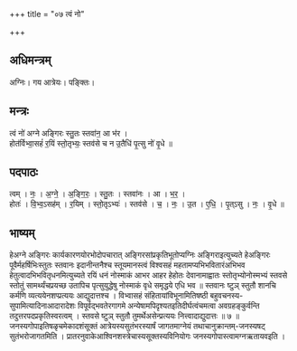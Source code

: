 +++
title = "०७ त्वं नो"

+++
## अधिमन्त्रम्
अग्निः। गय आत्रेयः। पङ्क्तिः।

## मन्त्रः
त्वं नो॑ अग्ने अङ्गिरः स्तु॒तः स्तवा॑न॒ आ भ॑र ।  
होत॑र्विभ्वा॒सहं॑ र॒यिं स्तो॒तृभ्यः॒ स्तव॑से च न उ॒तैधि॑ पृ॒त्सु नो॑ वृ॒धे ॥

## पदपाठः
त्वम् । नः॒ । अ॒ग्ने॒ । अ॒ङ्गि॒रः॒ । स्तु॒तः । स्तवा॑नः । आ । भ॒र॒ ।  
होतः॑ । वि॒भ्व॒ऽसह॑म् । र॒यिम् । स्तो॒तृऽभ्यः॑ । स्तव॑से । च॒ । नः॒ । उ॒त । ए॒धि॒ । पृ॒त्ऽसु । नः॒ । वृ॒धे ॥

## भाष्यम्
हेअग्ने अङ्गिरः कार्यकारणयोरभोदोपचारात् अङ्गिरसांप्रकृतिभूतोप्यग्निः अङ्गिराइत्युच्यते हेअङ्गिरः पूवैर्महर्षिभिःस्तुतः स्तवानः इदानीन्तनैश्च स्तूयमानस्त्वं विश्वसहं महतामप्यभिभवितारंअभिभव हेतुत्वादभिभवितृधनमित्युच्यते रयिं धनं नोस्माकं आभर आहर हेहोतः देवानामाह्वातः स्तोतृभ्योनोस्मभ्यं स्तवसे स्तोतुं सामर्थ्यंचप्रयच्छ उतापिच पृत्सुयुद्धेषु नोस्माकं वृधे समृद्धये एधि भव ॥ स्तवानः ष्टुञ् स्तुतौ शानचि कर्मणि व्यत्ययेनशप्प्रत्ययः आद्युदात्तश्च । विभ्वासहं संहितायांविभूनामितिषष्ठी बहुवचनस्य- सुपामित्यादिनाआदारादेशः विपूर्वद्भवतेरगागमे अन्येषामपिदृश्यतइतिदीर्घत्वंचमत्वा अवग्रहङ्कुर्वन्ति तदुत्तरपदप्रकृतिस्वरत्वम् । स्तवसे ष्टुञ् स्तुतौ तुमर्थेअसेन्प्रत्ययः नित्त्वादाद्युदात्तः ॥ ७ ॥जनस्यगोपाइतिषळृचमेकादशंसूक्तं आत्रेयस्यसुतंभरस्यार्षं जागतमाग्नेयं तथाचानुक्रान्तम्-जनस्यषट् सुतंभरोजागतमिति । प्रातरनुवाकेआश्विनशस्त्रेचास्यसूक्तस्यविनियोगः जनस्यगोपास्त्वामग्नऋतायवइति ।